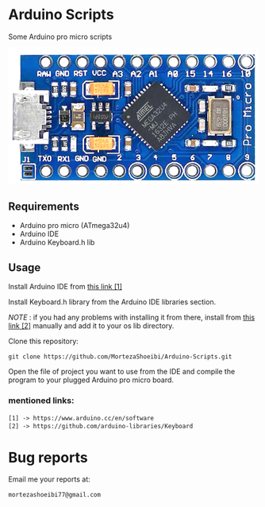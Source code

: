 # Arduino Scripts
Some Arduino pro micro scripts

![Arduino pro micro(ATmega32u4)](./assets/Arduino.png?raw=true)

## Requirements
* Arduino pro micro (ATmega32u4)
* Arduino IDE
* Arduino Keyboard.h lib

## Usage
Install Arduino IDE from [this link [1]](https://www.arduino.cc/en/software)

Install Keyboard.h library from the Arduino IDE libraries section.

*NOTE* : if you had any problems with installing it from there, install from [this link [2]](https://github.com/arduino-libraries/Keyboard) manually and add it to your os lib directory.

Clone this repository:
```git
git clone https://github.com/MortezaShoeibi/Arduino-Scripts.git
```
Open the file of project you want to use from the IDE and compile the program to your plugged Arduino pro micro board.

### mentioned links:
    [1] -> https://www.arduino.cc/en/software
    [2] -> https://github.com/arduino-libraries/Keyboard

# Bug reports
Email me your reports at: 

    mortezashoeibi77@gmail.com
